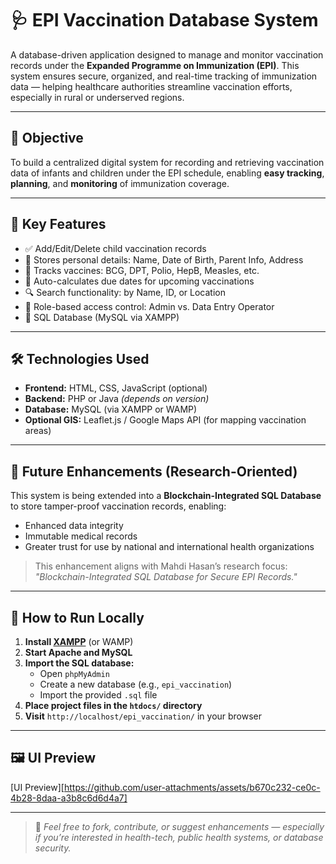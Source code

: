 # 🩺 EPI Vaccination Database System

A database-driven application designed to manage and monitor vaccination records under the **Expanded Programme on Immunization (EPI)**. This system ensures secure, organized, and real-time tracking of immunization data — helping healthcare authorities streamline vaccination efforts, especially in rural or underserved regions.

---

## 🎯 Objective

To build a centralized digital system for recording and retrieving vaccination data of infants and children under the EPI schedule, enabling **easy tracking**, **planning**, and **monitoring** of immunization coverage.

---

## 🧩 Key Features

- ✅ Add/Edit/Delete child vaccination records  
- 👶 Stores personal details: Name, Date of Birth, Parent Info, Address  
- 💉 Tracks vaccines: BCG, DPT, Polio, HepB, Measles, etc.  
- 📅 Auto-calculates due dates for upcoming vaccinations  
- 🔍 Search functionality: by Name, ID, or Location  
- 🔐 Role-based access control: Admin vs. Data Entry Operator  
- 💾 SQL Database (MySQL via XAMPP)

---

## 🛠️ Technologies Used

- **Frontend:** HTML, CSS, JavaScript (optional)  
- **Backend:** PHP or Java *(depends on version)*  
- **Database:** MySQL (via XAMPP or WAMP)  
- **Optional GIS:** Leaflet.js / Google Maps API (for mapping vaccination areas)

---

## 🔐 Future Enhancements (Research-Oriented)

This system is being extended into a **Blockchain-Integrated SQL Database** to store tamper-proof vaccination records, enabling:

- Enhanced data integrity  
- Immutable medical records  
- Greater trust for use by national and international health organizations

> This enhancement aligns with Mahdi Hasan’s research focus:  
> *"Blockchain-Integrated SQL Database for Secure EPI Records."*

---

## 🚀 How to Run Locally

1. **Install [XAMPP](https://www.apachefriends.org/index.html)** (or WAMP)
2. **Start Apache and MySQL**
3. **Import the SQL database:**
   - Open `phpMyAdmin`
   - Create a new database (e.g., `epi_vaccination`)
   - Import the provided `.sql` file
4. **Place project files in the `htdocs/` directory**
5. **Visit** `http://localhost/epi_vaccination/` in your browser

---

## 🖼️ UI Preview

[UI Preview][https://github.com/user-attachments/assets/b670c232-ce0c-4b28-8daa-a3b8c6d6d4a7]

---

> 📌 *Feel free to fork, contribute, or suggest enhancements — especially if you’re interested in health-tech, public health systems, or database security.*


